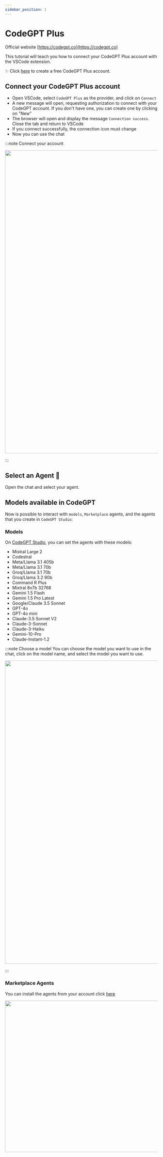 ```yaml
---
sidebar_position: 1
---
```


# CodeGPT Plus

Official website [https://codegpt.co](https://codegpt.co)

This tutorial will teach you how to connect your CodeGPT Plus account with the VSCode extension.

✨ Click [here](https://app.codegpt.co/) to create a free CodeGPT Plus account.

## Connect your CodeGPT Plus account

- Open VSCode, select `CodeGPT Plus` as the provider, and click on `Connect`
- A new message will open, requesting authorization to connect with your CodeGPT account. If you don't have one, you can create one by clicking on "New"
- The browser will open and display the message `Connection success`. Close the tab and return to VSCode
- If you connect successfully, the connection icon must change
- Now you can use the chat



:::note Connect your account

<p align="center">
      <img width="1150" height="1000" src="https://github.com/user-attachments/assets/30397e30-21dc-446a-ae2d-ad0131e21ef1" />
</p>


:::


## Select an Agent 🤖

Open the chat and select your agent.

## Models available in CodeGPT
Now is possible to interact with `models`, `Marketplace` agents, and the agents that you create in `CodeGPT Studio`:

### Models
On [CodeGPT Studio](https://app.codegpt.co/en), you can set the agents with these models:

- Mistral Large 2
- Codestral
- Meta/Llama 3.1 405b
- Meta/Llama 3.1 70b
- Groq/Llama 3.1 70b
- Groq/Llama 3.2 90b
- Command R Plus
- Mixtral 8x7b 32768
- Gemini 1.5 Flash
- Gemini 1.5 Pro Latest
- Google/Claude 3.5 Sonnet
- GPT-4o
- GPT-4o mini
- Claude-3.5 Sonnet V2
- Claude-3-Sonnet
- Claude-3-Haiku
- Gemini-10-Pro
- Claude-Instant-1.2

:::note Choose a model
You can choose the model you want to use in the chat, click on the model name, and select the model you want to use.

<p align="center">
      <img width="1150" height="1000" src="https://github.com/user-attachments/assets/5acb46af-4a8e-48a3-a278-e84fd5cb92ca" />
</p>

:::

### Marketplace Agents

You can install the agents from your account click [here](https://app.codegpt.co/en/marketplace)

<img width="650" height="500" alt="" src="https://github.com/JudiniLabs/code-gpt-docs/assets/6216945/6dd16f48-c8da-4e23-94b6-6f63e23eb5e1" />
